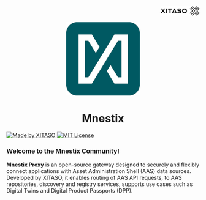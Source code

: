 <p align="right">
  <picture>
    <source srcset="https://raw.githubusercontent.com/eclipse-mnestix/mnestix-proxy/main/assets/XitasoLogo.svg"  media="(prefers-color-scheme: dark)">
    <img src="https://raw.githubusercontent.com/eclipse-mnestix/mnestix-proxy/main/assets/XitasoLogoBlack.svg" width=20%>
  </picture>
</p>
<p align="center">
 <img src="https://raw.githubusercontent.com/eclipse-mnestix/mnestix-proxy/main/assets/android-chrome-192x192.png" alt="Mnestix Logo">
</p>
<h1 style="text-align: center">Mnestix</h1>

[![Made by XITASO](https://img.shields.io/badge/Made_by_XITASO-005962?style=flat-square)](https://xitaso.com/)
[![MIT License](https://img.shields.io/badge/License-MIT-005962.svg?style=flat-square)](https://choosealicense.com/licenses/mit/)

### Welcome to the Mnestix Community!

**Mnestix Proxy** is an open-source gateway designed to securely and flexibly connect applications with Asset Administration Shell (AAS) data sources. Developed by XITASO, it enables routing of AAS API requests, to AAS repositories, discovery and registry services, supports use cases such as Digital Twins and Digital Product Passports (DPP).

